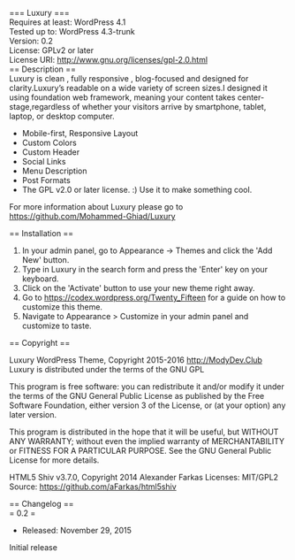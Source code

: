 === Luxury ===<br/>
Requires at least: WordPress 4.1<br/>
Tested up to: WordPress 4.3-trunk<br/>
Version: 0.2<br/>
License: GPLv2 or later<br/>
License URI: http://www.gnu.org/licenses/gpl-2.0.html<br/>
== Description ==<br/>
Luxury is clean , fully responsive , blog-focused and designed for clarity.Luxury’s readable on a wide variety of screen sizes.I designed it using foundation web framework, meaning your content takes center-stage,regardless of whether your visitors arrive by smartphone, tablet, laptop, or desktop computer.
<br/>
* Mobile-first, Responsive Layout
* Custom Colors
* Custom Header
* Social Links
* Menu Description
* Post Formats
* The GPL v2.0 or later license. :) Use it to make something cool.

For more information about Luxury please go to https://github.com/Mohammed-Ghiad/Luxury<br/>

== Installation ==<br/>

1. In your admin panel, go to Appearance -> Themes and click the 'Add New' button.
2. Type in Luxury in the search form and press the 'Enter' key on your keyboard.
3. Click on the 'Activate' button to use your new theme right away.
4. Go to https://codex.wordpress.org/Twenty_Fifteen for a guide on how to customize this theme.
5. Navigate to Appearance > Customize in your admin panel and customize to taste.

== Copyright ==

Luxury WordPress Theme, Copyright 2015-2016 http://ModyDev.Club
Luxury is distributed under the terms of the GNU GPL

This program is free software: you can redistribute it and/or modify
it under the terms of the GNU General Public License as published by
the Free Software Foundation, either version 3 of the License, or
(at your option) any later version.

This program is distributed in the hope that it will be useful,
but WITHOUT ANY WARRANTY; without even the implied warranty of
MERCHANTABILITY or FITNESS FOR A PARTICULAR PURPOSE. See the
GNU General Public License for more details.

HTML5 Shiv v3.7.0, Copyright 2014 Alexander Farkas
Licenses: MIT/GPL2
Source: https://github.com/aFarkas/html5shiv

== Changelog ==<br/>
= 0.2 =<br/>
* Released: November 29, 2015

Initial release

